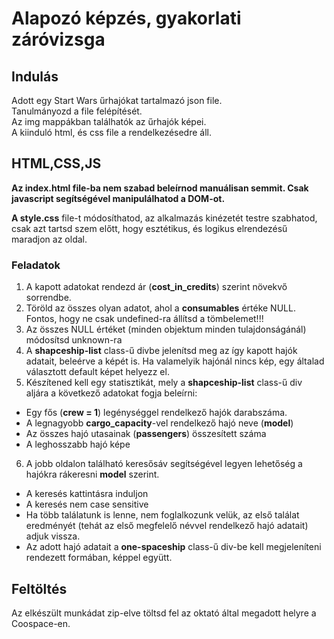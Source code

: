 # Alapozó képzés, gyakorlati záróvizsga

## Indulás
Adott egy Start Wars űrhajókat tartalmazó json file.  
Tanulmányozd a file felépítését.  
Az img mappákban találhatók az űrhajók képei.   
A kiinduló html, és css file a rendelkezésedre áll.

## HTML,CSS,JS
__Az index.html file-ba nem szabad beleírnod manuálisan semmit. Csak javascript segítségével manipulálhatod a DOM-ot.__

__A style.css__ file-t módosíthatod, az alkalmazás kinézetét testre szabhatod, csak azt tartsd szem előtt, hogy esztétikus, és logikus elrendezésű maradjon az oldal.

### Feladatok
1. A kapott adatokat rendezd ár (**cost_in_credits**) szerint növekvő sorrendbe.
2. Töröld az összes olyan adatot, ahol a **consumables** értéke NULL. Fontos, hogy ne csak undefined-ra állítsd a tömbelemet!!!
3. Az összes NULL értéket (minden objektum minden tulajdonságánál) módosítsd unknown-ra
4. A **shapceship-list** class-ű divbe jelenítsd meg az így kapott hajók adatait, beleérve a képét is. Ha valamelyik hajónál nincs kép,
egy általad választott default képet helyezz el.
5. Készítened kell egy statisztikát, mely a **shapceship-list** class-ű div aljára a következő adatokat fogja beleírni:
* Egy fős (**crew = 1**) legénységgel rendelkező hajók darabszáma.
* A legnagyobb **cargo_capacity**-vel rendelkező hajó neve (**model**)
* Az összes hajó utasainak (**passengers**) összesített száma
* A leghosszabb hajó képe

6. A jobb oldalon található keresősáv segítségével legyen lehetőség a hajókra rákeresni **model** szerint. 
* A keresés kattintásra induljon
* A keresés nem case sensitive
* Ha több találatunk is lenne, nem foglalkozunk velük, az első találat eredményét (tehát az első megfelelő névvel rendelkező hajó adatait) adjuk vissza.
* Az adott hajó adatait a **one-spaceship** class-ű div-be kell megjeleníteni rendezett formában, képpel együtt.

## Feltöltés
Az elkészült munkádat zip-elve töltsd fel az oktató által megadott helyre a Coospace-en.
